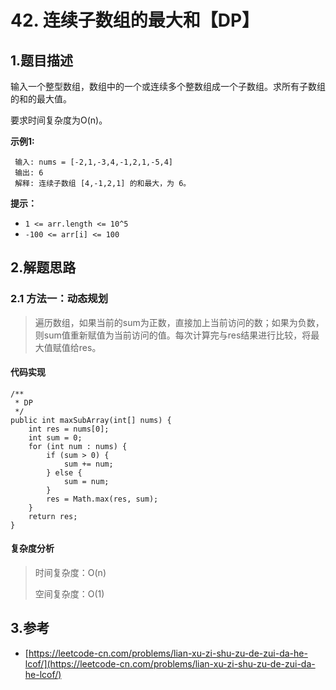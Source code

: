 # 42. 连续子数组的最大和【DP】

## 1.题目描述

输入一个整型数组，数组中的一个或连续多个整数组成一个子数组。求所有子数组的和的最大值。

要求时间复杂度为O\(n\)。

**示例1:**

```text
 输入: nums = [-2,1,-3,4,-1,2,1,-5,4]
 输出: 6
 解释: 连续子数组 [4,-1,2,1] 的和最大，为 6。
```

**提示：**

* `1 <= arr.length <= 10^5`
* `-100 <= arr[i] <= 100`

## 2.解题思路

### 2.1 方法一：动态规划

> 遍历数组，如果当前的sum为正数，直接加上当前访问的数；如果为负数，则sum值重新赋值为当前访问的值。每次计算完与res结果进行比较，将最大值赋值给res。

#### 代码实现

```text
/**
 * DP
 */
public int maxSubArray(int[] nums) {
    int res = nums[0];
    int sum = 0;
    for (int num : nums) {
        if (sum > 0) {
            sum += num;
        } else {
            sum = num;
        }
        res = Math.max(res, sum);
    }
    return res;
}
```

#### 复杂度分析

> 时间复杂度：O\(n\)
>
> 空间复杂度：O\(1\)

## 3.参考

* [https://leetcode-cn.com/problems/lian-xu-zi-shu-zu-de-zui-da-he-lcof/](https://leetcode-cn.com/problems/lian-xu-zi-shu-zu-de-zui-da-he-lcof/)

